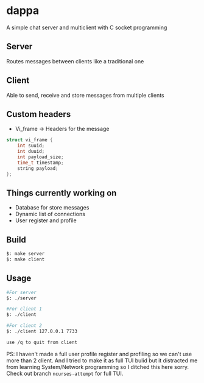 # dappa
A simple chat server and multiclient with C socket programming

## Server
Routes messages between clients like a traditional one

## Client
Able to send, receive and store messages from multiple clients

## Custom headers 
- Vi_frame -> Headers for the message

```c
struct vi_frame {
    int suuid;
    int duuid;
    int payload_size;
    time_t timestamp;
    string payload;
};
```

## Things currently working on
- Database for store messages
- Dynamic list of connections
- User register and profile

## Build
```bash
$: make server
$: make client
```

## Usage
```bash
#For server
$: ./server

#For client 1
$: ./client

#For client 2
$: ./client 127.0.0.1 7733

use /q to quit from client
```

PS: I haven't made a full user profile register and profiling so we can't use more than 2 client. And I tried to make it as full TUI bulid but it distracted me from learning System/Network programming so I ditched this here sorry. Check out branch `ncurses-attempt` for full TUI.